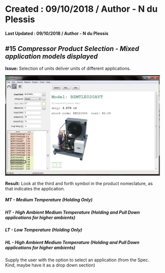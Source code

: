 # Created : 09/10/2018 / Author - N du Plessis
#### Last Updated : 09/10/2018 / Author - N du Plessis

##  #15 **_Compressor Product Selection - Mixed application models displayed_**

**Issue:** Selection of units deliver units of different applications.

![alt text](BlizzardSelect.JPG "CP Selection issue")

**Result:** Look at the third and forth symbol in the product nomeclature, as that indicates the application.
##### MT - Medium Temperature (Holding Only)
##### HT - High Ambient Medium Temperature (Holding and Pull Down applications for higher ambients)
##### LT - Low Temperature (Holding Only)
##### HL - High Ambient Medium Temperature (Holding and Pull Down applications for higher ambients)

Supply the user with the option to select an application (from the Spec. Kind, maybe have it as a drop down section)

